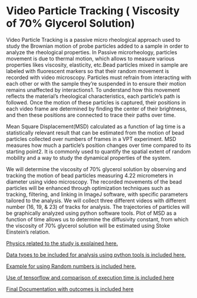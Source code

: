 # Video Particle Tracking ( Viscosity of 70% Glycerol Solution)
Video Particle Tracking is a passive micro rheological approach used to study the Brownian motion of probe particles added to a sample in order to analyze the rheological properties. In Passive microrheology, particles movement is due to thermal motion, which allows to measure various properties likes viscosity, elasticity, etc.Bead particles mixed in sample are labeled with fluorescent markers so that their random movement is recorded with video microscopy. Particles must refrain from interacting with each other or with the sample they’re suspended in to ensure their motion remains unaffected by interactions1. To understand how this movement reflects the material’s rheological characteristics, each particle’s path is followed. Once the motion of these particles is captured, their positions in each video frame are determined by finding the center of their brightness, and then these positions are connected to trace their paths over time.

Mean Square Displacement(MSD) calculated as a function of lag time is a statistically relevant result that can be estimated from the motion of bead particles collected over numbers of frames in a VPT experiment. MSD measures how much a particle’s position changes over time compared to its starting point2. It is commonly used to quantify the spatial extent of random mobility and a way to study the dynamical properties of the system.

We will determine the viscosity of 70% glycerol solution by observing and tracking the motion of bead particles measuring 4.22 micrometers in diameter using video microscopy. The recorded movements of the bead particles will be enhanced through optimization techniques such as tracking, filtering, and linking in ImageJ software, with specific parameters tailored to the analysis. We will collect three different videos with different number (16, 19, & 23) of tracks for analysis. The trajectories of particles will be graphically analyzed using python software tools. Plot of MSD as a function of time allows us to determine the diffusivity constant, from which the viscosity of 70% glycerol solution will be estimated using Stoke Einstein’s relation.

[Physics related to the study is explained here.](https://github.com/ubsuny/VPT-CP2P2024/blob/main/theory_physics.md#physics-used-for-the-project)

[Data tyoes to be included for analysis using python tools is included here.](https://github.com/ubsuny/VPT-CP2P2024/blob/main/documentation.md#data-types)

[Example for using Random numbers is included here.](random_numbers.md)

[Use of tensorflow and comparison of execution time is included here ](https://github.com/ubsuny/VPT-CP2P2024/blob/main/random_numbers.md#use-of-tensorflow)

[Final Documentation with outcomes is included here](https://github.com/ubsuny/VPT-CP2P2024/blob/main/theory_physics.md#sample-preparation)


